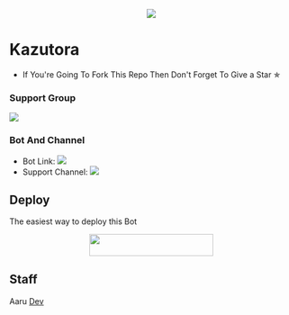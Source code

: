 <p align="center">
  <img src="https://te.legra.ph/file/0cb31940d74a382e93032.jpg">
</p>

# Kazutora
* If You're Going To Fork This Repo Then Don't Forget To Give a Star ✯


### Support Group
<p align="left">
<a href="https://t.me/XForceSupportChat" alt="Support!"> <img src="https://aleen42.github.io/badges/src/telegram.svg" /> </a>

### Bot And Channel 
* Bot Link:  <a href="http://t.me/KazutoraXRobot" alt=" Goku "> <img src="https://img.shields.io/badge/%F0%9F%A4%96%20-Kazutora-blue" /> </a>
* Support Channel: <a  href="https://t.me/XForceBots" alt="Help Centre Logs"> <img  src="https://img.shields.io/badge/%F0%9F%92%A1-XForce%20Update%20Channel-9cf" /> </a>

## Deploy
The easiest way to deploy this Bot
<p align="center"><a href="https://heroku.com/deploy?template=https://github.com/Aarukami/Kazutora"> <img src="https://te.legra.ph/file/0cb31940d74a382e93032.jpg" width="220" height="38.45"/></a></p>
 
## Staff
 Aaru [Dev](https://t.me/girls_lob)

